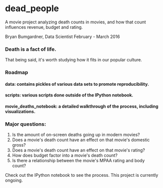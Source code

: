 # dead_people
A movie project analyzing death counts in movies, and how that count influences revenue, budget and rating. 

Bryan Bumgardner, Data Scientist
February - March 2016

### Death is a fact of life.
That being said, it's worth studying how it fits in our popular culture. 

### Roadmap
#### data: contains pickles of various data sets to promote reproducibility. 
#### scripts: various scripts done outside of the IPython notebook.
#### movie_deaths_notebook: a detailed walkthrough of the process, including visualizations. 


### Major questions:
1. Is the amount of on-screen deaths going up in modern movies?
2. Does a movie's death count have an effect on that movie's domestic gross?
3. Does a movie's death count have an effect on that movie's rating? 
4. How does budget factor into a movie's death count?
5. Is there a relationship between the movie's MPAA rating and body count?

Check out the IPython notebook to see the process. This project is currently ongoing. 

